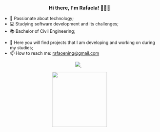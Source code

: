 <h3 align='center'>
  Hi there, I'm Rafaela! 👩🏼‍💻
</h3>

- :blue_heart: Passionate about technology;
- :computer: Studying software development and its challenges;
- :books: Bachelor of Civil Engineering;

<p></p>

- :pushpin: Here you will find projects that I am developing and working on during my studies;
- :mailbox: How to reach me: rafaoening@gmail.com

<p align='center'>
  <a href="https://www.linkedin.com/in/rafaela-wessling/">
    <img src="https://img.shields.io/badge/linkedin-%230077B5.svg?&style=for-the-badge&logo=linkedin&logoColor=white" />
  </a>&nbsp;&nbsp;
</p>

<div align='center'>
     <a href="https://github.com/rafawessling">
       <img height="180em"
         src="https://github-readme-stats.vercel.app/api?username=rafawessling&theme=tokyonight&show_icons=true" />         
</div>

